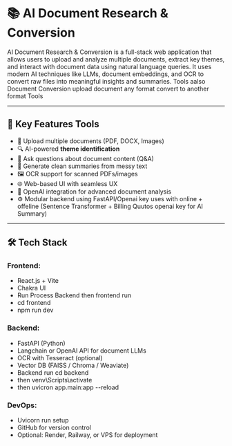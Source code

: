 # 📚 AI Document Research & Conversion

AI Document Research & Conversion is a full-stack web application that allows users to upload and analyze multiple documents, extract key themes, and interact with document data using natural language queries. It uses modern AI techniques like LLMs, document embeddings, and OCR to convert raw files into meaningful insights and summaries. Tools aalso Document Conversion upload document any format convert to another format Tools

---

## 🚀 Key Features Tools

- 📄 Upload multiple documents (PDF, DOCX, Images)
- 🔍 AI-powered **theme identification**
- 💬 Ask questions about document content (Q&A)
- 🧾 Generate clean summaries from messy text
- 🖼 OCR support for scanned PDFs/images
- 🌐 Web-based UI with seamless UX
- 🧠 OpenAI integration for advanced document analysis
- ⚙️ Modular backend using FastAPI/Openai key uses with online + offeline (Sentence Transformer + Billing Quutos openai key for AI Summary) 

---

## 🛠 Tech Stack

### Frontend:
- React.js + Vite
- Chakra UI
- Run Process Backend then frontend run
- cd frontend
- npm run dev

### Backend:
- FastAPI (Python)
- Langchain or OpenAI API for document LLMs
- OCR with Tesseract (optional)
- Vector DB (FAISS / Chroma / Weaviate)
- Backend run cd backend
- then venv\Scripts\activate
- then uvicron app.main:app --reload

### DevOps:
- Uvicorn run setup
- GitHub for version control
- Optional: Render, Railway, or VPS for deployment